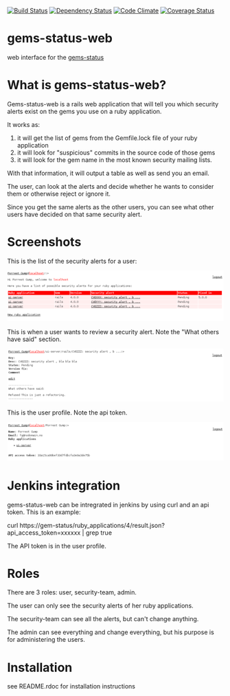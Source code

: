 
[![Build Status](https://travis-ci.org/jordimassaguerpla/gems-status-web.png)](https://travis-ci.org/jordimassaguerpla/gems-status-web)
[![Dependency Status](https://gemnasium.com/jordimassaguerpla/gems-status-web.png)](https://gemnasium.com/jordimassaguerpla/gems-status-web)
[![Code Climate](https://codeclimate.com/github/jordimassaguerpla/gems-status-web.png)](https://codeclimate.com/github/jordimassaguerpla/gems-status-web)
[![Coverage Status](https://coveralls.io/repos/jordimassaguerpla/gems-status-web/badge.png?branch=master)](https://coveralls.io/r/jordimassaguerpla/gems-status-web)

gems-status-web
===============

web interface for the [gems-status](http://github.com/jordimassaguerpla/gems-status)
# What is gems-status-web?

Gems-status-web is a rails web application that will tell you which security alerts exist on the gems you use on a ruby application.

It works as:

1. it will get the list of gems from the Gemfile.lock file of your ruby application
2. it will look for "suspicious" commits in the source code of those gems
3. it will look for the gem name in the most known security mailing lists.

With that information, it will output a table as well as send you an email.

The user, can look at the alerts and decide whether he wants to consider them or otherwise reject or ignore it.

Since you get the same alerts as the other users, you can see what other users have decided on that same security alert.


# Screenshots

This is the list of the security alerts for a user:

![security alerts list](gsw1.png)

This is when a user wants to review a security alert. Note the "What others have said" section.

![security alert](gsw2.png)

This is the user profile. Note the api token.

![user profile](gsw3.png)


# Jenkins integration

gems-status-web can be intregrated in jenkins by using curl and an api token. This is an example:

curl https://gem-status/ruby_applications/4/result.json?api_access_token=xxxxxx | grep true

The API token is in the user profile.


# Roles

There are 3 roles: user, security-team, admin.

The user can only see the security alerts of her ruby applications.

The security-team can see all the alerts, but can't change anything.

The admin can see everything and change everything, but his purpose is for administering the users.


# Installation

see README.rdoc for installation instructions
